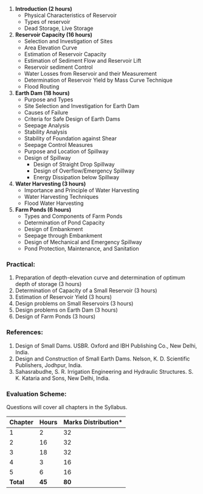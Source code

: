 1. **Introduction (2 hours)**
    - Physical Characteristics of Reservoir
    - Types of reservoir
    - Dead Storage, Live Storage
2. **Reservoir Capacity (16 hours)**
    - Selection and Investigation of Sites
    - Area Elevation Curve
    - Estimation of Reservoir Capacity
    - Estimation of Sediment Flow and Reservoir Lift
    - Reservoir sediment Control
    - Water Losses from Reservoir and their Measurement
    - Determination of Reservoir Yield by Mass Curve Technique
    - Flood Routing
3. **Earth Dam (18 hours)**
    - Purpose and Types
    - Site Selection and Investigation for Earth Dam
    - Causes of Failure
    - Criteria for Safe Design of Earth Dams
    - Seepage Analysis
    - Stability Analysis
    - Stability of Foundation against Shear
    - Seepage Control Measures
    - Purpose and Location of Spillway
    - Design of Spillway
        - Design of Straight Drop Spillway
        - Design of Overflow/Emergency Spillway
        - Energy Dissipation below Spillway
4. **Water Harvesting (3 hours)**
    - Importance and Principle of Water Harvesting
    - Water Harvesting Techniques
    - Flood Water Harvesting
5. **Farm Ponds (6 hours)**
    - Types and Components of Farm Ponds
    - Determination of Pond Capacity
    - Design of Embankment
    - Seepage through Embankment
    - Design of Mechanical and Emergency Spillway
    - Pond Protection, Maintenance, and Sanitation

### Practical:

1. Preparation of depth-elevation curve and determination of optimum depth of storage (3 hours)
2. Determination of Capacity of a Small Reservoir (3 hours)
3. Estimation of Reservoir Yield (3 hours)
4. Design problems on Small Reservoirs (3 hours)
5. Design problems on Earth Dam (3 hours)
6. Design of Farm Ponds (3 hours)

### References:

1. Design of Small Dams. USBR. Oxford and IBH Publishing Co., New Delhi, India.
2. Design and Construction of Small Earth Dams. Nelson, K. D. Scientific Publishers, Jodhpur, India.
3. Sahasrabudhe, S. R. Irrigation Engineering and Hydraulic Structures. S. K. Kataria and Sons, New Delhi, India.

### Evaluation Scheme:

Questions will cover all chapters in the Syllabus. 

| Chapter   | Hours  | Marks Distribution* |
| --------- | ------ | ------------------- |
| 1         | 2      | 32                  |
| 2         | 16     | 32                  |
| 3         | 18     | 32                  |
| 4         | 3      | 16                  |
| 5         | 6      | 16                  |
| **Total** | **45** | **80**              |
